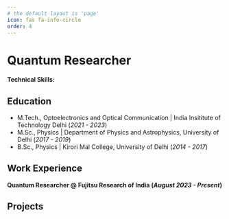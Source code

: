 ```yaml
---
# the default layout is 'page'
icon: fas fa-info-circle
order: 4
---
```


# Quantum Researcher

#### Technical Skills:

## Education
- M.Tech., Optoelectronics and Optical Communication | India Insititute of Technology Delhi (_2021 - 2023_)								       		
- M.Sc., Physics	| Department of Physics and Astrophysics, University of Delhi (_2017 - 2019_)	 			        		
- B.Sc., Physics | Kirori Mal College, University of Delhi (_2014 - 2017_)

## Work Experience
**Quantum Researcher @ Fujitsu Research of India (_August 2023 - Present_)**

## Projects
